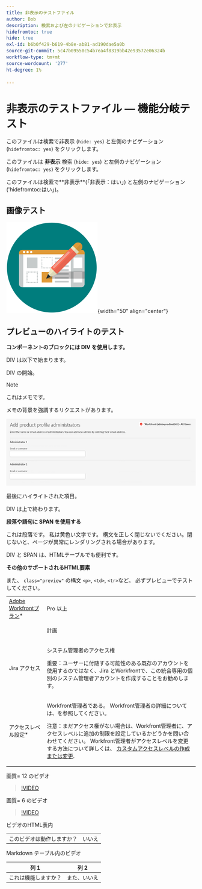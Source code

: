 ```yaml
---
title: 非表示のテストファイル
author: Bob
description: 検索および左のナビゲーションで非表示
hidefromtoc: true
hide: true
exl-id: b6b0f429-b619-4b8e-ab81-ad190dae5a0b
source-git-commit: 5c47b09550c54b7ea4f8319bb42e93572e06324b
workflow-type: tm+mt
source-wordcount: '277'
ht-degree: 1%

---
```



# 非表示のテストファイル — 機能分岐テスト

このファイルは検索で非表示 (`hide: yes`) と左側のナビゲーション (`hidefromtoc: yes`) をクリックします。

<span class="preview">このファイルは **非表示** 検索 (`hide: yes`) と左側のナビゲーション (`hidefromtoc: yes`) をクリックします。</span>

<p class="preview">このファイルは検索で**非表示**(「非表示：はい」) と左側のナビゲーション ('hidefromtoc:はい」)。</p>

## 画像テスト

![画像テスト](assets/get-started.png){width="50" align="center"}

## プレビューのハイライトのテスト

**コンポーネントのブロックには DIV を使用します。**

DIV は以下で始まります。

<div class="preview">

DIV の開始。

>[!NOTE]
>
>これはメモです。
>
>メモの背景を強調するリクエストがあります。

![画像](/help/quicksilver/administration-and-setup/add-users/create-and-manage-users/assets/add-admin-1.png)

最後にハイライトされた項目。

</div>

DIV は上で終わります。

**段落や語句に SPAN を使用する**

これは段落です。 <span class="preview">私は黄色い文字です。</span> 構文を正しく閉じないでください。閉じないと、ページが異常にレンダリングされる場合があります。

DIV と SPAN は、HTMLテーブルでも便利です。

**その他のサポートされるHTML要素**

また、 `class="preview"` の構文 `<p>`, `<td>`, `<tr>`など。 必ずプレビューでテストしてください。

<table style="table-layout:auto"> 
 <col> 
 <col> 
 <tbody> 
  <tr class="preview"> 
   <td role="rowheader"><a href="https://www.workfront.com/plans" target="_blank">Adobe Workfrontプラン</a>*</td> 
   <td> <p>Pro 以上</p> </td> 
  </tr> 
  <tr> 
   <td role="rowheader"></td> 
   <td> <p class="preview">計画</p> </td> 
  </tr> 
  <tr> 
   <td role="rowheader">Jira アクセス</td> 
   <td> <p><span class="preview">システム管理者のアクセス権</p> <p>重要：ユーザーに付随する可能性のある既存のアカウントを使用するのではなく、Jira とWorkfrontで、この統合専用の個別のシステム管理者アカウントを作成することをお勧めします。 </span></p></td> 
  </tr> 
  <tr> 
   <td role="rowheader">アクセスレベル設定*</td> 
   <td> <p>Workfront管理者である。 Workfront管理者の詳細については、を参照してください。</p> <p>注意：まだアクセス権がない場合は、Workfront管理者に、アクセスレベルに追加の制限を設定しているかどうかを問い合わせてください。 Workfront管理者がアクセスレベルを変更する方法について詳しくは、 <a href="/help/quicksilver/administration-and-setup/add-users/configure-and-grant-access/create-modify-access-levels.md" class="MCXref xref">カスタムアクセスレベルの作成または変更</a>.</p> </td> 
  </tr> 
 </tbody> 
</table>

画質= 12 のビデオ

>[!VIDEO](https://video.tv.adobe.com/v/3413544/?quality=12)

画質= 6 のビデオ

>[!VIDEO](https://video.tv.adobe.com/v/3413544/?quality=6)

ビデオのHTML表内

<table style="table-layout:auto"> 
 <col> 
 <col> 
 <tbody> 
  </tr> 
  <tr> 
   <td role="rowheader">このビデオは動作しますか？</td> 
   <td>いいえ </td> 
  </tr> 
 </tbody> 
</table>

Markdown テーブル内のビデオ

| 列 1 | 列 2 |
|---|---|
| これは機能しますか？ | また、いいえ |


